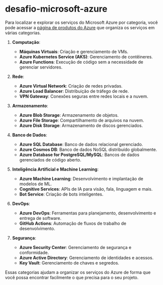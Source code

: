 # desafio-microsoft-azure

Para localizar e explorar os serviços do Microsoft Azure por categoria, você pode acessar a [página de produtos do Azure](https://azure.microsoft.com/pt-br/products/category) que organiza os serviços em várias categorias. 

1. **Computação**:
   - **Máquinas Virtuais**: Criação e gerenciamento de VMs.
   - **Azure Kubernetes Service (AKS)**: Gerenciamento de contêineres.
   - **Azure Functions**: Execução de código sem a necessidade de gerenciar servidores.

2. **Rede**:
   - **Azure Virtual Network**: Criação de redes privadas.
   - **Azure Load Balancer**: Distribuição de tráfego de rede.
   - **VPN Gateway**: Conexões seguras entre redes locais e a nuvem.

3. **Armazenamento**:
   - **Azure Blob Storage**: Armazenamento de objetos.
   - **Azure File Storage**: Compartilhamento de arquivos na nuvem.
   - **Azure Disk Storage**: Armazenamento de discos gerenciados.

4. **Banco de Dados**:
   - **Azure SQL Database**: Banco de dados relacional gerenciado.
   - **Azure Cosmos DB**: Banco de dados NoSQL distribuído globalmente.
   - **Azure Database for PostgreSQL/MySQL**: Bancos de dados gerenciados de código aberto.

5. **Inteligência Artificial e Machine Learning**:
   - **Azure Machine Learning**: Desenvolvimento e implantação de modelos de ML.
   - **Cognitive Services**: APIs de IA para visão, fala, linguagem e mais.
   - **Bot Service**: Criação de bots inteligentes.

6. **DevOps**:
   - **Azure DevOps**: Ferramentas para planejamento, desenvolvimento e entrega de software.
   - **GitHub Actions**: Automação de fluxos de trabalho de desenvolvimento.

7. **Segurança**:
   - **Azure Security Center**: Gerenciamento de segurança e conformidade.
   - **Azure Active Directory**: Gerenciamento de identidades e acessos.
   - **Key Vault**: Gerenciamento de chaves e segredos.

Essas categorias ajudam a organizar os serviços do Azure de forma que você possa encontrar facilmente o que precisa para o seu projeto. 
